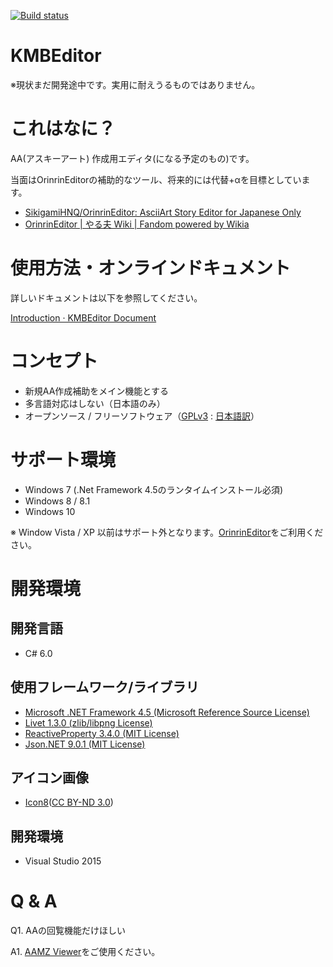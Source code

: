 [![Build status](https://ci.appveyor.com/api/projects/status/7m2j8rd1ye54mmit?svg=true)](https://ci.appveyor.com/project/tar-bin/kmbeditor/build/artifacts)

KMBEditor
==

※現状まだ開発途中です。実用に耐えうるものではありません。

# これはなに？

AA(アスキーアート) 作成用エディタ(になる予定のもの)です。

当面はOrinrinEditorの補助的なツール、将来的には代替+αを目標としています。

+ [SikigamiHNQ/OrinrinEditor: AsciiArt Story Editor for Japanese Only](https://github.com/SikigamiHNQ/OrinrinEditor)
+ [OrinrinEditor | やる夫 Wiki | Fandom powered by Wikia](http://yaruo.wikia.com/wiki/OrinrinEditor)

# 使用方法・オンラインドキュメント
詳しいドキュメントは以下を参照してください。

[Introduction · KMBEditor Document](https://tar-bin.gitbooks.io/kmbeditor-document/content/)

# コンセプト

+ 新規AA作成補助をメイン機能とする
+ 多言語対応はしない（日本語のみ）
+ オープンソース / フリーソフトウェア（[GPLv3](https://www.gnu.org/licenses/gpl-3.0.ja.html) : [日本語訳](https://mag.osdn.jp/07/09/02/130237)）

# サポート環境

+ Windows 7 (.Net Framework 4.5のランタイムインストール必須)
+ Windows 8 / 8.1
+ Windows 10

※ Window Vista / XP 以前はサポート外となります。[OrinrinEditor](http://yaruo.wikia.com/wiki/OrinrinEditor)をご利用ください。

# 開発環境
## 開発言語

+ C# 6.0

## 使用フレームワーク/ライブラリ

+ [Microsoft .NET Framework 4.5 (Microsoft Reference Source License)](https://www.microsoft.com/ja-jp/download/details.aspx?id=30653)
+ [Livet 1.3.0 (zlib/libpng License)](http://ugaya40.hateblo.jp/entry/Livet)
+ [ReactiveProperty 3.4.0 (MIT License)](https://github.com/runceel/ReactiveProperty)
+ [Json.NET 9.0.1 (MIT License)](http://www.newtonsoft.com/json)

## アイコン画像

+ [Icon8](https://icons8.com/)([CC BY-ND 3.0](https://icons8.com/license/))

## 開発環境

+ Visual Studio 2015

# Q & A

Q1. AAの回覧機能だけほしい

A1. [AAMZ Viewer](http://aa.yaruyomi.com/)をご使用ください。